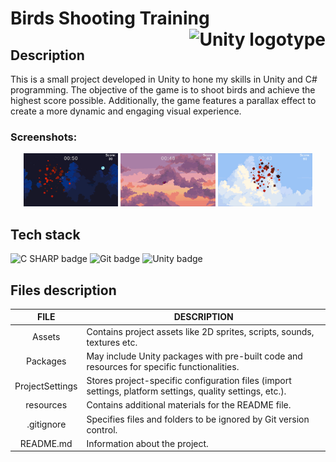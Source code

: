 # Birds Shooting Training <img  height="50px" align="right" src="https://upload.wikimedia.org/wikipedia/commons/8/8a/Official_unity_logo.png" alt="Unity logotype">

## Description

This is a small project developed in Unity to hone my skills in Unity and C# programming. The objective of the game is to shoot birds and achieve the highest score possible. Additionally, the game features a parallax effect to create a more dynamic and engaging visual experience.

### Screenshots:

<p align="center">
    <img src="./resources/images/Screenshot.png" alt="Screenshot" width="30%">
    <img src="./resources/images/Screenshot1.png" alt="Screenshot" width="30%">
    <img src="./resources/images/Screenshot2.png" alt="Screenshot" width="30%">
</p>

## Tech stack

<p align="left">
    <img src="https://img.shields.io/badge/C SHARP-512bd4?logo=csharp&logoColor=white&style=for-the-badge" alt="C SHARP badge">
    <img src="https://img.shields.io/badge/Git-f05032?logo=git&logoColor=white&style=for-the-badge" alt="Git badge">
    <img src="https://img.shields.io/badge/UNITY-000000?logo=unity&logoColor=white&style=for-the-badge" alt="Unity badge">
</p>

## Files description

| FILE            | DESCRIPTION                                                                                               |
| :-------------: | --------------------------------------------------------------------------------------------------------- |
| Assets          | Contains project assets like 2D sprites, scripts, sounds, textures etc.                                   |
| Packages        | May include Unity packages with pre-built code and resources for specific functionalities.                |
| ProjectSettings | Stores project-specific configuration files (import settings, platform settings, quality settings, etc.). |
| resources       | Contains additional materials for the README file.                                                        |
| .gitignore      | Specifies files and folders to be ignored by Git version control.                                         |
| README.md       | Information about the project.                                                             |